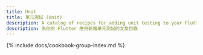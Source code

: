 ```yaml
---
title: Unit
title: 單元測試 (Unit)
description: A catalog of recipes for adding unit testing to your Flutter app.
description: 為你的 Flutter 應用新增單元測試的文章目錄
---
```


{% include docs/cookbook-group-index.md %}
